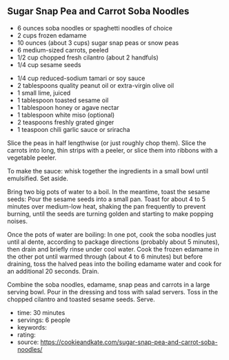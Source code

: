 Sugar Snap Pea and Carrot Soba Noodles
-----

- 6 ounces soba noodles or spaghetti noodles of choice
- 2 cups frozen edamame
- 10 ounces (about 3 cups) sugar snap peas or snow peas
- 6 medium-sized carrots, peeled
- 1/2 cup chopped fresh cilantro (about 2 handfuls)
- 1/4 cup sesame seeds
<!-- -->
- 1/4 cup reduced-sodium tamari or soy sauce
- 2 tablespoons quality peanut oil or extra-virgin olive oil
- 1 small lime, juiced
- 1 tablespoon toasted sesame oil
- 1 tablespoon honey or agave nectar
- 1 tablespoon white miso (optional)
- 2 teaspoons freshly grated ginger
- 1 teaspoon chili garlic sauce or sriracha

Slice the peas in half lengthwise (or just roughly chop them). Slice the carrots into long, thin strips with a peeler, or slice them into ribbons with a vegetable peeler.

To make the sauce: whisk together the ingredients in a small bowl until emulsified. Set aside.

Bring two big pots of water to a boil. In the meantime, toast the sesame seeds: Pour the sesame seeds into a small pan. Toast for about 4 to 5 minutes over medium-low heat, shaking the pan frequently to prevent burning, until the seeds are turning golden and starting to make popping noises.

Once the pots of water are boiling: In one pot, cook the soba noodles just until al dente, according to package directions (probably about 5 minutes), then drain and briefly rinse under cool water. Cook the frozen edamame in the other pot until warmed through (about 4 to 6 minutes) but before draining, toss the halved peas into the boiling edamame water and cook for an additional 20 seconds. Drain.

Combine the soba noodles, edamame, snap peas and carrots in a large serving bowl. Pour in the dressing and toss with salad servers. Toss in the chopped cilantro and toasted sesame seeds. Serve.

- time: 30 minutes
- servings: 6 people
- keywords:
- rating:
- source: https://cookieandkate.com/sugar-snap-pea-and-carrot-soba-noodles/
